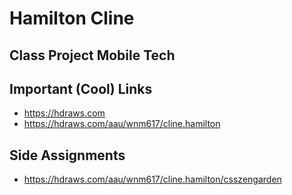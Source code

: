 # Hamilton Cline

## Class Project Mobile Tech

## Important (Cool) Links

- https://hdraws.com
- https://hdraws.com/aau/wnm617/cline.hamilton

## Side Assignments

- https://hdraws.com/aau/wnm617/cline.hamilton/csszengarden
